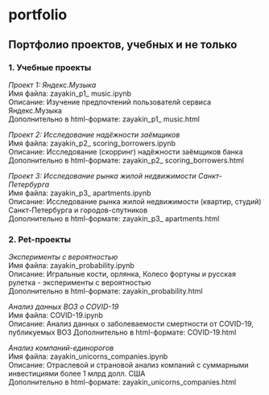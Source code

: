 # portfolio
## Портфолио проектов, учебных и не только

### 1. Учебные проекты  
   
*Проект 1: Яндекс.Музыка*   
Имя файла: zayakin_p1_ music.ipynb   
Описание: Изучение предпочтений пользователй сервиса Яндекс.Музыка   
Дополнительно в html-формате: zayakin_p1_ music.html  

*Проект 2: Исследование надёжности заёмщиков*     
Имя файла: zayakin_p2_ scoring_borrowers.ipynb   
Описание: Исследование (скорринг) надёжности заёмщиков банка    
Дополнительно в html-формате: zayakin_p2_ scoring_borrowers.html
   
*Проект 3: Исследование рынка жилой недвижимости Санкт-Петербурга*     
Имя файла: zayakin_p3_ apartments.ipynb   
Описание: Исследование рынка жилой недвижимости (квартир, студий) Санкт-Петербурга и городов-спутников    
Дополнительно в html-формате: zayakin_p3_ apartments.html   
   
### 2. Pet-проекты  
*Эксперименты с вероятностью*   
Имя файла: zayakin_probability.ipynb  
Описание: Игральные кости, орлянка, Колесо фортуны и русская рулетка - эксперименты с вероятностью   
Дополнительно в html-формате: zayakin_probability.html     
    
*Анализ данных ВОЗ о COVID-19*   
Имя файла: COVID-19.ipynb  
Описание: Анализ данных о заболеваемости смертности от COVID-19, публикуемых ВОЗ
Дополнительно в html-формате: COVID-19.html     

           
*Анализ компаний-единорогов*   
Имя файла: zayakin_unicorns_companies.ipynb  
Описание: Отраслевой и страновой анализ компаний с суммарными инвестициями более 1 млрд долл. США   
Дополнительно в html-формате: zayakin_unicorns_companies.html  
